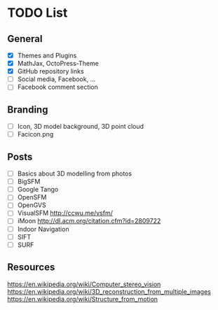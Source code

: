# TODO List
## General
- [x] Themes and Plugins
- [x] MathJax, OctoPress-Theme
- [x] GitHub repository links
- [ ] Social media, Facebook, ...
- [ ] Facebook comment section

## Branding
- [ ] Icon, 3D model background, 3D point cloud
- [ ] Facicon.png

## Posts
- [ ] Basics about 3D modelling from photos
- [ ] BigSFM
- [ ] Google Tango
- [ ] OpenSFM
- [ ] OpenGVS
- [ ] VisualSFM http://ccwu.me/vsfm/
- [ ] iMoon http://dl.acm.org/citation.cfm?id=2809722
- [ ] Indoor Navigation
- [ ] SIFT
- [ ] SURF

## Resources
https://en.wikipedia.org/wiki/Computer_stereo_vision
https://en.wikipedia.org/wiki/3D_reconstruction_from_multiple_images
https://en.wikipedia.org/wiki/Structure_from_motion
